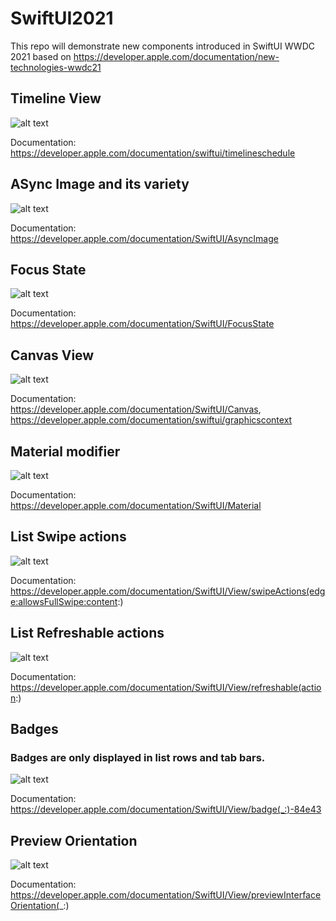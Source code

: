 # SwiftUI2021
This repo will demonstrate new components introduced in SwiftUI WWDC 2021 based on https://developer.apple.com/documentation/new-technologies-wwdc21

## Timeline View

![alt text](https://github.com/NilaakashSingh/SwiftUI2021/blob/master/SwiftUI2021/TimeLine/TimeLineView.png)

Documentation: https://developer.apple.com/documentation/swiftui/timelineschedule

## ASync Image and its variety

![alt text](https://github.com/NilaakashSingh/SwiftUI2021/blob/master/SwiftUI2021/AsyncImage/AsyncImageVariety.png)

Documentation: https://developer.apple.com/documentation/SwiftUI/AsyncImage

## Focus State

![alt text](https://github.com/NilaakashSingh/SwiftUI2021/blob/master/SwiftUI2021/FocusState/FocusState.png)

Documentation: https://developer.apple.com/documentation/SwiftUI/FocusState

## Canvas View

![alt text](https://github.com/NilaakashSingh/SwiftUI2021/blob/master/SwiftUI2021/Canvas/CanvasView.png)

Documentation: https://developer.apple.com/documentation/SwiftUI/Canvas, https://developer.apple.com/documentation/swiftui/graphicscontext

## Material modifier

![alt text](https://github.com/NilaakashSingh/SwiftUI2021/blob/master/SwiftUI2021/MaterialType/Material.png)

Documentation: https://developer.apple.com/documentation/SwiftUI/Material

## List Swipe actions

![alt text](https://github.com/NilaakashSingh/SwiftUI2021/blob/master/SwiftUI2021/ListSwipeActions/ListSwipeActions.png)

Documentation: https://developer.apple.com/documentation/SwiftUI/View/swipeActions(edge:allowsFullSwipe:content:)

## List Refreshable actions

![alt text](https://github.com/NilaakashSingh/SwiftUI2021/blob/master/SwiftUI2021/ListSwipeActions/ListViewRefreshable.png)

Documentation: https://developer.apple.com/documentation/SwiftUI/View/refreshable(action:)

## Badges
### Badges are only displayed in list rows and tab bars.

![alt text](https://github.com/NilaakashSingh/SwiftUI2021/blob/master/SwiftUI2021/ListSwipeActions/Badges.png)

Documentation: https://developer.apple.com/documentation/SwiftUI/View/badge(_:)-84e43

## Preview Orientation

![alt text](https://github.com/NilaakashSingh/SwiftUI2021/blob/master/SwiftUI2021/ListSwipeActions/PreviewOrientation.png)

Documentation: https://developer.apple.com/documentation/SwiftUI/View/previewInterfaceOrientation(_:)
